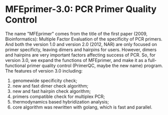 # MFEprimer-3.0: PCR Primer Quality Control

The name "MFEprimer" comes from the title of the first paper (2009, Bioinformatics): Multiple Factor Evaluation 
of the specificity of PCR primers. And both the version 1.0 and version 2.0 (2012, NAR) are only focused on primer
specificty, leaving dimers and hairpins for users. However, dimers and hairpins are very important factors 
affecting success of PCR. So, for version 3.0, we expand the functions of MFEprimer, and make it as a 
full-functional primer quality control (PrimerQC, maybe the new name) program. The features of version 3.0 including:

1. genomewide specificity check;
2. new and fast dimer check algorithm;
3. new and fast hairpin check algorithm;
4. primers compatible check for multiplex PCR;
5. thermodynamics based hybridization analysis;
6. core algorithm was rewritten with golang, which is fast and parallel.

